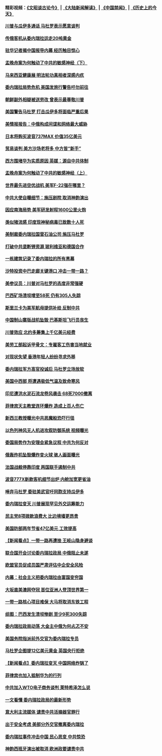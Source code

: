 #### 精彩视频：[《文昭谈古论今》](https://github.com/gfw-breaker/wenzhao) | [《大陆新闻解读》](https://github.com/gfw-breaker/ntdtv-comedy) | [《中国禁闻》](https://github.com/gfw-breaker/ntdtv-news) | [《历史上的今天》](https://github.com/gfw-breaker/today-in-history) 

#### [川普与瓜伊多通话 马杜罗表示愿意谈判](../pages/nsc418/n11013353.md?t=01301830) 

#### [传俄客机从委内瑞拉运走20吨黄金](../pages/nsc418/n11013224.md?t=01301830) 

#### [驻华记者揭中国报导内幕 经历触目惊心](../pages/nsc418/n11013118.md?t=01301830) 

#### [孟晚舟案为何触动了中共的敏感神经（下）](../pages/nsc418/n11008903.md?t=01301830) 

#### [马来西亚健康展 明法轮功真相者深感内疚](../pages/nsc418/n11010949.md?t=01301830) 

#### [委内瑞拉局势危机 美国发旅行警告吁勿前往](../pages/nsc418/n11012593.md?t=01301830) 

#### [朝鲜副外相疑被送劳改 曾表示最尊敬川普](../pages/nsc418/n11011872.md?t=01301830) 

#### [美国警告马杜罗 打击瓜伊多将面临严重后果](../pages/nsc418/n11011422.md?t=01301830) 

#### [美情报报告：中俄构成间谍和网络最大威胁](../pages/nsc418/n11011346.md?t=01301830) 

#### [日本将购买波音737MAX 价值35亿美元](../pages/nsc418/n11011238.md?t=01301830) 

#### [贸易谈判 美方沙场老将多 中方皆“新手”](../pages/nsc418/n11010973.md?t=01301830) 

#### [西方围堵华为实质原因 英媒：源自中共体制](../pages/nsc418/n11010190.md?t=01301830) 

#### [孟晚舟案为何触动了中共的敏感神经（上）](../pages/nsc418/n11008466.md?t=01301830) 

#### [世界最先进空优战机 美军F-22强在哪里？](../pages/nsc418/n11010323.md?t=01301830) 

#### [中共大使自曝细节：施压剧院 取消神韵演出](../pages/nsc418/n11008988.md?t=01301830) 

#### [因应南海局势 美军研发射程1600公里火炮](../pages/nsc418/n11010046.md?t=01301830) 

#### [类似猪流感 印度现神秘病毒已致数十人死](../pages/nsc418/n11009797.md?t=01301830) 

#### [美制裁委内瑞拉国营石油公司 施压马杜罗](../pages/nsc418/n11009006.md?t=01301830) 

#### [打破中共垄断锂资源 玻利维亚和德国合作](../pages/nsc418/n11008598.md?t=01301830) 

#### [一栋建筑记录了委内瑞拉的所有黑幕](../pages/nsc418/n11008614.md?t=01301830) 

#### [沙特投资中巴走廊关键港口 冲击一带一路？](../pages/nsc418/n11008620.md?t=01301830) 

#### [美参议员：川普对马杜罗的态度非常强硬](../pages/nsc418/n11008349.md?t=01301830) 

#### [巴西矿场溃坝增至58死 仍有305人失踪](../pages/nsc418/n11007445.md?t=01301830) 

#### [斯里兰卡为美军航母提供补给 反制中共](../pages/nsc418/n11007567.md?t=01301830) 

#### [中国制山寨版战机坠毁 巴基斯坦飞行员丧生](../pages/nsc418/n11007213.md?t=01301830) 

#### [川普效应 北约多筹集上千亿美元经费](../pages/nsc418/n11006307.md?t=01301830) 

#### [美劳工部起诉甲骨文：专雇客工伤害当地就业](../pages/nsc418/n11006396.md?t=01301830) 

#### [对现状失望 香港年轻人纷纷寻求外移](../pages/nsc418/n11006310.md?t=01301830) 

#### [委内瑞拉军方高官投诚后 马杜罗立场放软](../pages/nsc418/n11006068.md?t=01301830) 

#### [美国中西部 将遭遇极低气温及致命寒风](../pages/nsc418/n11006119.md?t=01301830) 

#### [印尼遭洪水泥石流龙卷风袭击 68死7000撤离](../pages/nsc418/n11005923.md?t=01301830) 

#### [菲律宾天主教堂连环爆炸 造成上百人伤亡](../pages/nsc418/n11005733.md?t=01301830) 

#### [新西兰教授曝光中共恶魔般恐吓行径](../pages/nsc418/n11004756.md?t=01301830) 

#### [以色列神风无人机进攻叙防御系统 视频曝光](../pages/nsc418/n11005042.md?t=01301830) 

#### [委国局势作为安理会紧急议程 中共为何反对](../pages/nsc418/n11005469.md?t=01301830) 

#### [俄轰炸机坠毁爆炸变火球 骇人画面曝光](../pages/nsc418/n11005421.md?t=01301830) 

#### [法国战舰停靠印度 两国联手遏制中共](../pages/nsc418/n11005288.md?t=01301830) 

#### [波音777X新款客机细节出炉 内舱加宽更省油](../pages/nsc418/n11005089.md?t=01301830) 

#### [唾弃马杜罗 委驻美武官吁同胞支持瓜伊多](../pages/nsc418/n11004923.md?t=01301830) 

#### [委内瑞拉变天 川普展现罕见外交运筹能力](../pages/nsc418/n11004848.md?t=01301830) 

#### [民主党8项拨款浪费大 比边境墙更昂贵](../pages/nsc418/n11004806.md?t=01301830) 

#### [美国防部两年节省47亿美元 工效提高](../pages/nsc418/n11004731.md?t=01301830) 

#### [【新闻看点】一带一路再遭挫 王岐山隐身避谈](../pages/nsc418/n11004511.md?t=01301830) 

#### [联合国开会讨论委内瑞拉政局 中俄阻止未遂](../pages/nsc418/n11004660.md?t=01301830) 

#### [欧盟官员促成员国严肃评估中企安全风险](../pages/nsc418/n11004719.md?t=01301830) 

#### [内幕：社会主义把委内瑞拉由富国变穷国](../pages/nsc418/n11004524.md?t=01301830) 

#### [大坂直美澳网夺冠 首位亚洲人登顶世界第一](../pages/nsc418/n11004368.md?t=01301830) 

#### [一带一路核心项目难保 大马将取消东铁工程](../pages/nsc418/n11004028.md?t=01301830) 

#### [组图：巴西发生溃坝惨剧 至少9死300失踪](../pages/nsc418/n11003193.md?t=01301830) 

#### [委内瑞拉政局动荡 大金主中俄为何忐忑不安](../pages/nsc418/n11002551.md?t=01301830) 

#### [美国务院指派前外交官为委内瑞拉专员](../pages/nsc418/n11002915.md?t=01301830) 

#### [马杜罗企图提12亿美元黄金 英国央行拒绝](../pages/nsc418/n11002812.md?t=01301830) 

#### [【新闻看点】委内瑞拉变天 中国网络炸锅了](../pages/nsc418/n11002302.md?t=01301830) 

#### [菲律宾也加入抵制华为的行列](../pages/nsc418/n11002576.md?t=01301830) 

#### [中共加入WTO电子商务谈判 莱特希泽怎么说](../pages/nsc418/n11002384.md?t=01301830) 

#### [一文看懂 委内瑞拉政局的最新形势](../pages/nsc418/n11002529.md?t=01301830) 

#### [意大利主流媒体 谴责中共活摘器官罪行](../pages/nsc418/n11001368.md?t=01301830) 

#### [出于安全考虑 美部分外交官撤离委内瑞拉](../pages/nsc418/n11002327.md?t=01301830) 

#### [委内瑞拉事件冲击中国 民心思变 中共惊恐](../pages/nsc418/n11002075.md?t=01301830) 

#### [神韵西班牙演出被取消 欧洲政要谴责中共](../pages/nsc418/n11000488.md?t=01301830) 

